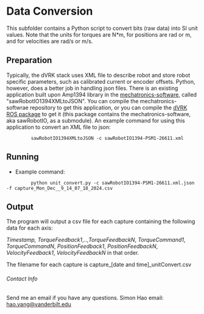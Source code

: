 # Data Conversion

This subfolder contains a Python script to convert bits (raw data) into SI unit values. Note that the units for torques are N*m, for positions are rad or m, and for velocities are rad/s or m/s.

## Preparation

Typically, the dVRK stack uses XML file to describe robot and store robot specific parameters, such as calibrated current or encoder offsets. Python, however, does a better job in handling json files. There is an existing application built upon Amp1394 library in the [mechatronics-software](https://github.com/jhu-cisst/mechatronics-software.git), called "sawRobotIO1394XMLtoJSON". You can compile the mechatronics-softwrae repository to get this application, or you can compile the [dVRK ROS package](https://dvrk.readthedocs.io/en/latest/pages/software.html) to get it (this package contains the mechatronics-software, aka sawRobotIO, as a submodule). An example command for using this application to convert an XML file to json:

```
         sawRobotIO1394XMLtoJSON -c sawRobotIO1394-PSM1-26611.xml
```

## Running 

- Example command:

```
         python unit_convert.py -c sawRobotIO1394-PSM1-26611.xml.json -f capture_Mon_Dec__9_14_07_18_2024.csv
```

## Output

The program will output a csv file for each capture containing the following data for each axis:

*Timestamp,* *TorqueFeedback1*,..,*TorqueFeedbackN*, *TorqueCommand1*, *TorqueCommandN*, *PositionFeedback1*, *PositionFeedbackN*, *VelocityFeedback1*, *VelocityFeedbackN* in that order.

The filename for each capture is capture_[date and time]_unitConvert.csv

###### Contact Info
Send me an email if you have any questions.
Simon Hao
email: hao.yang@vanderbilt.edu
